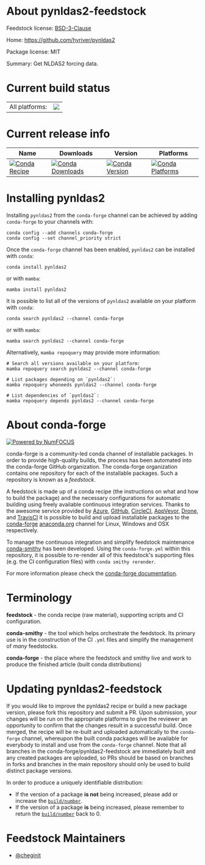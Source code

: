 About pynldas2-feedstock
========================

Feedstock license: [BSD-3-Clause](https://github.com/conda-forge/pynldas2-feedstock/blob/main/LICENSE.txt)

Home: https://github.com/hyriver/pynldas2

Package license: MIT

Summary: Get NLDAS2 forcing data.

Current build status
====================


<table><tr><td>All platforms:</td>
    <td>
      <a href="https://dev.azure.com/conda-forge/feedstock-builds/_build/latest?definitionId=18350&branchName=main">
        <img src="https://dev.azure.com/conda-forge/feedstock-builds/_apis/build/status/pynldas2-feedstock?branchName=main">
      </a>
    </td>
  </tr>
</table>

Current release info
====================

| Name | Downloads | Version | Platforms |
| --- | --- | --- | --- |
| [![Conda Recipe](https://img.shields.io/badge/recipe-pynldas2-green.svg)](https://anaconda.org/conda-forge/pynldas2) | [![Conda Downloads](https://img.shields.io/conda/dn/conda-forge/pynldas2.svg)](https://anaconda.org/conda-forge/pynldas2) | [![Conda Version](https://img.shields.io/conda/vn/conda-forge/pynldas2.svg)](https://anaconda.org/conda-forge/pynldas2) | [![Conda Platforms](https://img.shields.io/conda/pn/conda-forge/pynldas2.svg)](https://anaconda.org/conda-forge/pynldas2) |

Installing pynldas2
===================

Installing `pynldas2` from the `conda-forge` channel can be achieved by adding `conda-forge` to your channels with:

```
conda config --add channels conda-forge
conda config --set channel_priority strict
```

Once the `conda-forge` channel has been enabled, `pynldas2` can be installed with `conda`:

```
conda install pynldas2
```

or with `mamba`:

```
mamba install pynldas2
```

It is possible to list all of the versions of `pynldas2` available on your platform with `conda`:

```
conda search pynldas2 --channel conda-forge
```

or with `mamba`:

```
mamba search pynldas2 --channel conda-forge
```

Alternatively, `mamba repoquery` may provide more information:

```
# Search all versions available on your platform:
mamba repoquery search pynldas2 --channel conda-forge

# List packages depending on `pynldas2`:
mamba repoquery whoneeds pynldas2 --channel conda-forge

# List dependencies of `pynldas2`:
mamba repoquery depends pynldas2 --channel conda-forge
```


About conda-forge
=================

[![Powered by
NumFOCUS](https://img.shields.io/badge/powered%20by-NumFOCUS-orange.svg?style=flat&colorA=E1523D&colorB=007D8A)](https://numfocus.org)

conda-forge is a community-led conda channel of installable packages.
In order to provide high-quality builds, the process has been automated into the
conda-forge GitHub organization. The conda-forge organization contains one repository
for each of the installable packages. Such a repository is known as a *feedstock*.

A feedstock is made up of a conda recipe (the instructions on what and how to build
the package) and the necessary configurations for automatic building using freely
available continuous integration services. Thanks to the awesome service provided by
[Azure](https://azure.microsoft.com/en-us/services/devops/), [GitHub](https://github.com/),
[CircleCI](https://circleci.com/), [AppVeyor](https://www.appveyor.com/),
[Drone](https://cloud.drone.io/welcome), and [TravisCI](https://travis-ci.com/)
it is possible to build and upload installable packages to the
[conda-forge](https://anaconda.org/conda-forge) [anaconda.org](https://anaconda.org/)
channel for Linux, Windows and OSX respectively.

To manage the continuous integration and simplify feedstock maintenance
[conda-smithy](https://github.com/conda-forge/conda-smithy) has been developed.
Using the ``conda-forge.yml`` within this repository, it is possible to re-render all of
this feedstock's supporting files (e.g. the CI configuration files) with ``conda smithy rerender``.

For more information please check the [conda-forge documentation](https://conda-forge.org/docs/).

Terminology
===========

**feedstock** - the conda recipe (raw material), supporting scripts and CI configuration.

**conda-smithy** - the tool which helps orchestrate the feedstock.
                   Its primary use is in the construction of the CI ``.yml`` files
                   and simplify the management of *many* feedstocks.

**conda-forge** - the place where the feedstock and smithy live and work to
                  produce the finished article (built conda distributions)


Updating pynldas2-feedstock
===========================

If you would like to improve the pynldas2 recipe or build a new
package version, please fork this repository and submit a PR. Upon submission,
your changes will be run on the appropriate platforms to give the reviewer an
opportunity to confirm that the changes result in a successful build. Once
merged, the recipe will be re-built and uploaded automatically to the
`conda-forge` channel, whereupon the built conda packages will be available for
everybody to install and use from the `conda-forge` channel.
Note that all branches in the conda-forge/pynldas2-feedstock are
immediately built and any created packages are uploaded, so PRs should be based
on branches in forks and branches in the main repository should only be used to
build distinct package versions.

In order to produce a uniquely identifiable distribution:
 * If the version of a package **is not** being increased, please add or increase
   the [``build/number``](https://docs.conda.io/projects/conda-build/en/latest/resources/define-metadata.html#build-number-and-string).
 * If the version of a package **is** being increased, please remember to return
   the [``build/number``](https://docs.conda.io/projects/conda-build/en/latest/resources/define-metadata.html#build-number-and-string)
   back to 0.

Feedstock Maintainers
=====================

* [@cheginit](https://github.com/cheginit/)


<!-- dummy commit to enable rerendering -->

